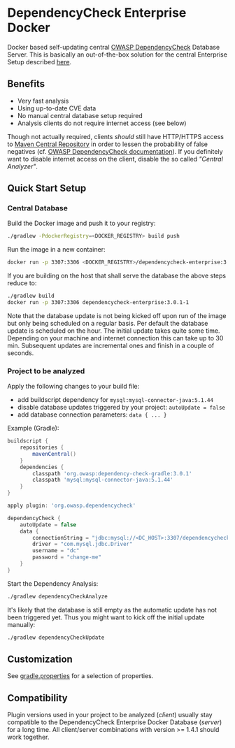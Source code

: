 # DependencyCheck Enterprise Docker

Docker based self-updating central [OWASP DependencyCheck](https://www.owasp.org/index.php/OWASP_Dependency_Check) Database Server.
This is basically an out-of-the-box solution for the central Enterprise Setup described [here](https://jeremylong.github.io/DependencyCheck/data/database.html).

## Benefits
- Very fast analysis
- Using up-to-date CVE data
- No manual central database setup required
- Analysis clients do not require internet access (see below)

Though not actually required, clients _should_ still have HTTP/HTTPS access to [Maven Central Repository](https://search.maven.org/) in order to lessen the 
probability of false negatives (cf. [OWASP DependencyCheck documentation](https://jeremylong.github.io/DependencyCheck/data/index.html#Downloading_Additional_Information)).
If you definitely want to disable internet access on the client, disable the so called _"Central Analyzer"_.


## Quick Start Setup

### Central Database

Build the Docker image and push it to your registry:
```bash
./gradlew -PdockerRegistry=<DOCKER_REGISTRY> build push
```

Run the image in a new container:
```bash
docker run -p 3307:3306 <DOCKER_REGISTRY>/dependencycheck-enterprise:3.0.1-1
```

If you are building on the host that shall serve the database the above steps reduce to:
```bash
./gradlew build
docker run -p 3307:3306 dependencycheck-enterprise:3.0.1-1
```

Note that the database update is not being kicked off upon run of the image but only being scheduled on a regular basis. Per default the database update is 
scheduled on the hour. The initial update takes quite some time. Depending on your machine and internet connection this can take up to 30 min. Subsequent 
updates are incremental ones and finish in a couple of seconds.


### Project to be analyzed

Apply the following changes to your build file:
- add buildscript dependency for `mysql:mysql-connector-java:5.1.44`
- disable database updates triggered by your project: `autoUpdate = false`
- add database connection parameters: `data { ... }`

Example (Gradle):
```groovy
buildscript {
    repositories {
        mavenCentral()
    }
    dependencies {
        classpath 'org.owasp:dependency-check-gradle:3.0.1'
        classpath 'mysql:mysql-connector-java:5.1.44'
    }
}

apply plugin: 'org.owasp.dependencycheck'

dependencyCheck {
    autoUpdate = false
    data {
        connectionString = "jdbc:mysql://<DC_HOST>:3307/dependencycheck?useSSL=false"
        driver = "com.mysql.jdbc.Driver"
        username = "dc"
        password = "change-me"
    }
}
```

Start the Dependency Analysis:
```bash
./gradlew dependencyCheckAnalyze
```

It's likely that the database is still empty as the automatic update has not been triggered yet. Thus you might want to kick off the initial update manually:
```bash
./gradlew dependencyCheckUpdate
```
 

## Customization

See [gradle.properties](https://github.com/stefanneuhaus/dependencycheck-enterprise-docker/blob/master/gradle.properties) for a selection of properties. 


## Compatibility

Plugin versions used in your project to be analyzed (_client_) usually stay compatible to the DependencyCheck Enterprise Docker Database (_server_) for a 
long time. All client/server combinations with version >= 1.4.1 should work together.
